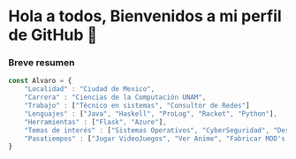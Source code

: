 # Hola a todos, Bienvenidos a mi perfil de GitHub 👋

### Breve resumen

```javascript
const Alvaro = {
    "Localidad" : "Ciudad de Mexico",
    "Carrera" : "Ciencias de la Computación UNAM",
    "Trabajo" : ["Técnico en sistemas", "Consultor de Redes"]
    "Lenguajes" : ["Java", "Haskell", "ProLog", "Racket", "Python"],
    "Herramientas" : ["Flask", "Azure"],
    "Temas de interés" : ["Sistemas Operativos", "CyberSeguridad", "Desarrollo Web", "Programación Funcional"],
    "Pasatiempos" : ["Jugar VideoJuegos", "Ver Anime", "Fabricar MOD's de Sistemas"]
}
```
